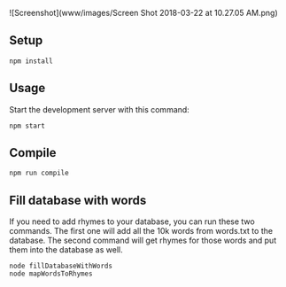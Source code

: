 ![Screenshot](www/images/Screen Shot 2018-03-22 at 10.27.05 AM.png)

 
 
Setup
---
 
```
npm install
```

Usage
---
 
Start the development server with this command:
 
```
npm start
```

Compile
---
 
```
npm run compile
```

Fill database with words 
---

If you need to add rhymes to your database, you can run these two commands. The first one will add all the 10k words from words.txt to the database. The second command will get rhymes for those words and put them into the database as well. 

```
node fillDatabaseWithWords
node mapWordsToRhymes
```
